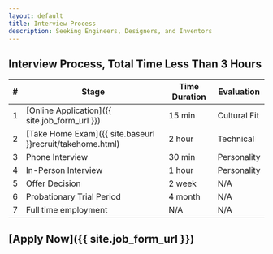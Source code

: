 ```yaml
---
layout: default
title: Interview Process
description: Seeking Engineers, Designers, and Inventors
---
```


## Interview Process, Total Time Less Than 3 Hours

| # | Stage | Time Duration | Evaluation |
| --- | --- | --- | --- |
| 1 | [Online Application]({{ site.job_form_url }}) | 15 min | Cultural Fit |
| 2 | [Take Home Exam]({{ site.baseurl }}recruit/takehome.html) | 2 hour | Technical |
| 3 | Phone Interview | 30 min | Personality |
| 4 | In-Person Interview | 1 hour | Personality |
| 5 | Offer Decision | 2 week | N/A |
| 6 | Probationary Trial Period | 4 month | N/A |
| 7 | Full time employment | N/A | N/A |

## [Apply Now]({{ site.job_form_url }})